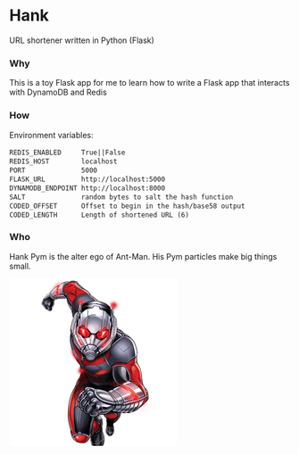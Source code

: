 # Hank
URL shortener written in Python (Flask)

### Why
This is a toy Flask app for me to learn how to write a Flask app that interacts with DynamoDB and Redis

### How

Environment variables:
```
REDIS_ENABLED     True||False
REDIS_HOST        localhost
PORT              5000
FLASK_URL         http://localhost:5000
DYNAMODB_ENDPOINT http://localhost:8000
SALT              random bytes to salt the hash function
CODED_OFFSET      Offset to begin in the hash/base58 output
CODED_LENGTH      Length of shortened URL (6)
```

### Who
Hank Pym is the alter ego of Ant-Man. His Pym particles make big things small.

![Ant-Man](images/antman.png)
